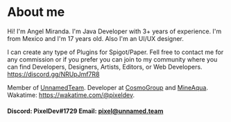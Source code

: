 # About me
Hi! I'm Angel Miranda. I'm Java Developer with 3+ years of experience. I'm from Mexico and I'm 17 years old. Also I'm an UI/UX designer.

I can create any type of Plugins for Spigot/Paper. Fell free to contact me for any commission or if you prefer you can join to my community where you can find Developers, Designers, Artists, Editors, or Web Developers. https://discord.gg/NRUpJmf7R8

Member of [UnnamedTeam](https://github.com/unnamed). Developer at [CosmoGroup](https://github.com/cosmogrp) and [MineAqua](https://github.com/MineAqua).
Wakatime: https://wakatime.com/@pixeldev.

#### Discord: PixelDev#1729 Email: pixel@unnamed.team
